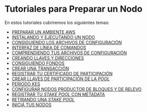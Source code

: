 # Tutoriales para Preparar un Nodo

En estos tutoriales cubriremos los siguientes temas:

- [PREPARAR UN AMBIENTE AWS](000_AWS.md)
- [INSTALANDO Y EJECUTANDO UN NODO](000_install.md)
- [CONSIGUIENDO LOS ARCHIVOS DE CONFIGURACIÓN](010_getConfigFiles_AND_Connect.md)
- [INTERFAZ DE LÍNEA DE COMANDOS](011_cli.md)
- [COMPRENDIENDO TUS ARCHIVOS DE CONFIGURACIÓN](012_understanding-config-files.md)
- [CREANDO LLAVES Y DIRECCIONES](020_keys_and_addresses.md)
- [CONSIGUIENDO FONDOS](030_faucet.md)
- [CREAR UNA TRANSACCIÓN](040_transactions.md)
- [REGISTRAR TU CERTIFICADO DE PARTICIPACIÓN](050_register_key.md)
- [CREAR LLAVES DE PARTICIPACIÓN DE LA *POOL*](060_node_keys.md)
- [PERIODO KES](061_KES_period.md)
- [CONFIGURAR NODOS PRODUCTOR DE BLOQUES Y DE RELEVO](070_core_relay.md)
- [REGISTRAR TU *STAKE POOL* CON METADATA](080_register_stakepool.md)
- [RETIRANDO UNA *STAKE POOL*](090_retire_stakepool.md)
- [INICIÁ TUS NODOS](081_start_your_nodes.md)
<!-- [CONFIGURE LOGGING](091_logging.md)
- [MONITORING NODE WITH EKG](092_ekg.md)
- [MONITORING NODE WITH PROMETHEUS](093_prometheus.md)
- [ADDING A GRAFANA DASHBOARD](094_grafana.md) -->
